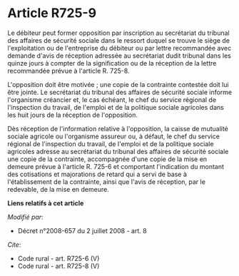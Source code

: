 # Article R725-9

Le débiteur peut former opposition par inscription au secrétariat du tribunal des affaires de sécurité sociale dans le
ressort duquel se trouve le siège de l'exploitation ou de l'entreprise du débiteur ou par lettre recommandée avec demande
d'avis de réception adressée au secrétariat dudit tribunal dans les quinze jours à compter de la signification ou de la
réception de la lettre recommandée prévue à l'article R. 725-8.

L'opposition doit être motivée ; une copie de la contrainte contestée doit lui être jointe. Le secrétariat du tribunal des
affaires de sécurité sociale informe l'organisme créancier et, le cas échéant, le chef du service régional de l'inspection du
travail, de l'emploi et de la politique sociale agricoles dans les huit jours de la réception de l'opposition. 

Dès réception de l'information relative à l'opposition, la caisse de mutualité sociale agricole ou l'organisme assureur ou, à
défaut, le chef du service régional de l'inspection du travail, de l'emploi et de la politique sociale agricoles adresse au
secrétariat du tribunal des affaires de sécurité sociale une copie de la contrainte, accompagnée d'une copie de la mise en
demeure prévue à l'article R. 725-6 et comportant l'indication du montant des cotisations et majorations de retard qui a
servi de base à l'établissement de la contrainte, ainsi que l'avis de réception, par le redevable, de la mise en demeure.

**Liens relatifs à cet article**

_Modifié par_:

  - Décret n°2008-657 du 2 juillet 2008 - art. 8

_Cite_:

  - Code rural - art. R725-6 (V)
  - Code rural - art. R725-8 (V)
